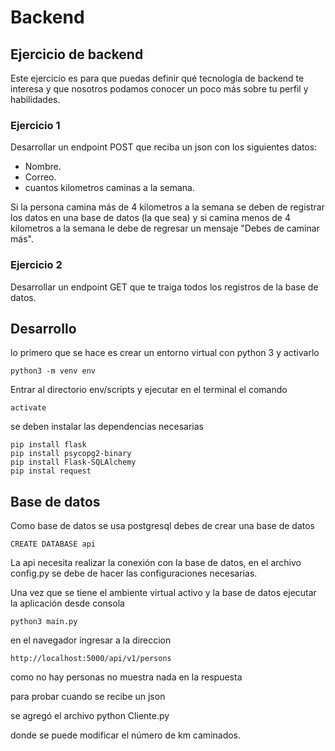 # Backend

## Ejercicio de backend
Este ejercicio es para que puedas definir qué tecnología de backend te interesa y que nosotros podamos conocer un poco más sobre tu perfil y habilidades.

### Ejercicio 1
Desarrollar un endpoint POST que reciba un json con los siguientes datos:
- Nombre.
- Correo.
- cuantos kilometros caminas a la semana.

Si la persona camina más de 4 kilometros a la semana se deben de registrar los datos en una base de datos (la que sea) y si camina menos de 4 kilometros a la semana le debe de regresar un mensaje "Debes de caminar más".

### Ejercicio 2
Desarrollar un endpoint GET que te traiga todos los registros de la base de datos.

## Desarrollo
lo primero que se hace es crear un entorno virtual con python 3 y activarlo

~~~
python3 -m venv env
~~~
Entrar al directorio env/scripts y ejecutar en el terminal el comando 

~~~
activate
~~~
se deben instalar las dependencias necesarias

~~~
pip install flask
pip install psycopg2-binary
pip install Flask-SQLAlchemy
pip instal request

~~~
## Base de datos 
Como base de datos se usa postgresql 
debes de crear una base de datos 
~~~
CREATE DATABASE api
~~~ 
La api necesita realizar la conexión con la base de datos, en el archivo config.py se debe de hacer las configuraciones necesarias.

Una vez que se tiene el ambiente virtual activo 
y la base de datos 
ejecutar la aplicación desde consola

~~~
python3 main.py
~~~

en el navegador ingresar a la direccion 

~~~
http://localhost:5000/api/v1/persons
~~~

como no hay personas no muestra nada en la respuesta

para probar cuando se recibe un json 

se agregó el archivo python Cliente.py

donde se puede modificar el número de km caminados. 


